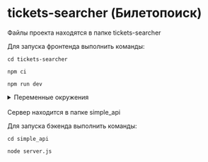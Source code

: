 # tickets-searcher (Билетопоиск)

Файлы проекта находятся в папке tickets-searcher

Для запуска фронтенда выполнить команды:

```
cd tickets-searcher

npm ci

npm run dev
```

<details>
<summary>
Переменные окружения
</summary>
В файле .env.local есть переменная окружения с адресом сервера бэкенда
Если у вас поднят сервер на другом адресе - замените значение

```
NEXT_PUBLIC_SERVER_URL=http://localhost:3001/api/
```

</details>
<br/>
Сервер находится в папке simple_api

Для запуска бэкенда выполнить команды:

```
cd simple_api

node server.js
```
